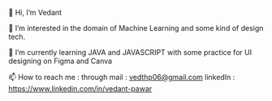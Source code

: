 👋 Hi, I’m Vedant

👀 I’m interested in the domain of Machine Learning and some kind of design tech.

🌱 I’m currently learning JAVA and JAVASCRIPT with some practice for UI designing on Figma and Canva

📫 How to reach me : through mail : vedthp06@gmail.com 
                             linkedIn : https://www.linkedin.com/in/vedant-pawar

<!---
codderv006/codderv006 is a ✨ special ✨ repository because its `README.md` (this file) appears on your GitHub profile.
You can click the Preview link to take a look at your changes.
--->
